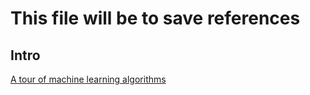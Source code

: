 # This file will be to save references
## Intro
[A tour of machine learning algorithms](https://machinelearningmastery.com/a-tour-of-machine-learning-algorithms/)